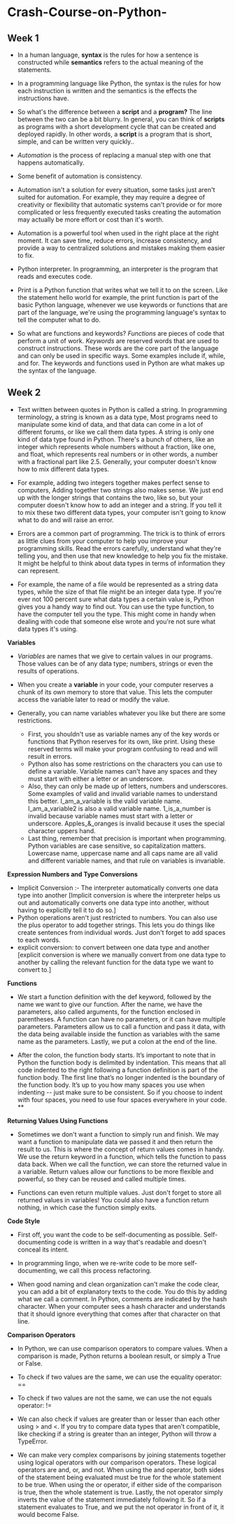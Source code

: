 # Crash-Course-on-Python-

## Week 1
-  In a human language, **syntax** is the rules for how a sentence is constructed while
**semantics** refers to the actual meaning of the statements. 
- In a programming language like Python, the syntax is the rules for how each instruction is written and the semantics is the effects the
instructions have. 
- So what's the difference between a **script** and a **program?** The line between the two can be a bit blurry. In general, you can think of **scripts** as programs with a short development cycle that can be created and deployed rapidly. In other words, a **script** is a program that is short, simple, and can be written very quickly.. 

- *Automation* is the process of replacing
a manual step with one that happens automatically. 
- Some benefit of automation is consistency. 
- Automation isn't a solution for every situation, some tasks just
aren't suited for automation. For example, they may require a degree of
creativity or flexibility that automatic systems can't provide or for more
complicated or less frequently executed tasks creating the automation may actually
be more effort or cost than it's worth. 

- Automation is a powerful tool when used
in the right place at the right moment. It can save time, reduce errors,
increase consistency, and provide a way to centralized solutions and
mistakes making them easier to fix. 

- Python interpreter. In programming, an interpreter is the program that reads
and executes code. 

- Print is a Python function that writes what we tell it to on the screen. Like the statement hello
world for example, the print function is part of
the basic Python language, whenever we use keywords or functions that are
part of the language, we're using the programming
language's syntax to tell the computer what to do. 
- So what are functions
and keywords? *Functions* are pieces of code
that perform a unit of work.  *Keywords* are reserved words that are used to construct
instructions. These words are the core part of the language and can only
be used in specific ways. Some examples include
if, while, and for. The keywords
and functions used in Python are what makes up
the syntax of the language. 

## Week 2

- Text written between quotes in Python is called a string. In programming terminology, a string is known as a data type,  Most programs need to
manipulate some kind of data, and that data can come in a lot of different forums, or like we call them data types. A string is only one kind of
data type found in Python. There's a bunch of others, like an integer which represents whole numbers without
a fraction, like one, and float, which represents real numbers or in other words, a number with a
fractional part like 2.5. Generally, your computer doesn't know how to mix
different data types.

- For example, adding two integers together makes perfect sense to
computers, Adding together two
strings also makes sense. We just end up with the longer strings that contains the two, like so, but your computer doesn't know how to add
an integer and a string. If you tell it to mix these
two different data types, your computer isn't
going to know what to do and will raise an
error.

- Errors are a common
part of programming. The trick is to think of
errors as little clues from your computer to help you improve your programming skills. Read the errors carefully, understand what
they're telling you, and then use that new knowledge to help you fix the mistake.  It might be helpful to
think about data types in terms of information
they can represent. 

- For example, the name of a file would be represented as
a string data types, while the size of that file might be an integer data type. If you're ever not 100 percent sure what data types
a certain value is, Python gives you a
handy way to find out. You can use the type function, to have the computer
tell you the type. This might come in handy when dealing with
code that someone else wrote and you're not sure what data types it's using. 

 **Variables**
- *Variables* are names
that we give to certain values in our programs. Those values can be
of any data type; numbers, strings or even
the results of operations.

- When you create a
**variable** in your code, your computer reserves a chunk of its own memory to
store that value. This lets the computer access the variable later to read
or modify the value. 


- Generally, you can name variables whatever you like but there are some restrictions.
   -  First, you shouldn't use as variable names any of the key words or functions that Python reserves for its own, like print. Using these reserved
terms will make your program confusing to read
and will result in errors. 
  - Python also has some
restrictions on the characters you can
use to define a variable. Variable names can't have
any spaces and they must start with either a
letter or an underscore. 
   - Also, they can only be made up of letters, numbers and underscores. Some examples of valid and invalid variable names to understand this better. I_am_a_variable is the
valid variable name. I_am_a_variable2 is also
a valid variable name. 1_is_a_number is invalid because variable names must start
with a letter or underscore. Apples_&_oranges
is invalid because it uses the special
character uppers hand. 
  - Last thing, remember that precision is important
when programming. Python variables are case sensitive, so
capitalization matters. Lowercase name,
uppercase name and all caps name are all valid
and different variable names, and that rule on
variables is invariable.


 **Expression Numbers and Type Conversions**
 - Implicit Conversion :- The interpreter
automatically converts one data type into another [Implicit conversion is where the interpreter helps us out and automatically converts one data type into another, without having to explicitly tell it to do so.]
- Python operations aren't
just restricted to numbers. You can also use
the plus operator to add together strings. This lets you do
things like create sentences from individual words. Just don't forget to add
spaces to each words.
- explicit conversion:  to convert between
one data type and another [explicit conversion is where we manually convert from one data type to another by calling the relevant function for the data type we want to convert to.]

**Functions**
- We start a function definition with the def keyword, followed by the name we want to give our function. After the name, we have the parameters, also called arguments, for the function enclosed in parentheses. A function can have no parameters, or it can have multiple parameters. Parameters allow us to call a function and pass it data, with the data being available inside the function as variables with the same name as the parameters. Lastly, we put a colon at the end of the line.

- After the colon, the function body starts. It’s important to note that in Python the function body is delimited by indentation. This means that all code indented to the right following a function definition is part of the function body. The first line that’s no longer indented is the boundary of the function body. It’s up to you how many spaces you use when indenting -- just make sure to be consistent. So if you choose to indent with four spaces, you need to use four spaces everywhere in your code.
**

**Returning Values Using Functions**
- Sometimes we don't want a function to simply run and finish. We may want a function to manipulate data we passed it and then return the result to us. This is where the concept of return values comes in handy. We use the return keyword in a function, which tells the function to pass data back. When we call the function, we can store the returned value in a variable. Return values allow our functions to be more flexible and powerful, so they can be reused and called multiple times.

- Functions can even return multiple values. Just don't forget to store all returned values in variables! You could also have a function return nothing, in which case the function simply exits.

**Code Style**
- First off, you want the code to be self-documenting as possible. Self-documenting code is
written in a way that's readable and doesn't
conceal its intent. 

-  In programming lingo, when we re-write code to be
more self-documenting, we call this process refactoring.

- When good naming and clean organization can't
make the code clear, you can add a bit of
explanatory texts to the code. You do this by adding
what we call a comment. In Python, comments are
indicated by the hash character. When your computer
sees a hash character and understands that
it should ignore everything that comes after that character on that line.

**Comparison Operators**
- In Python, we can use comparison operators to compare values. When a comparison is made, Python returns a boolean result, or simply a True or False. 

- To check if two values are the same, we can use the equality operator: == 
- To check if two values are not the same, we can use the not equals operator: != 
- We can also check if values are greater than or lesser than each other using > and <. If you try to compare data types that aren’t compatible, like checking if a string is greater than an integer, Python will throw a TypeError. 

- We can make very complex comparisons by joining statements together using logical operators with our comparison operators. These logical operators are and, or, and not. When using the and operator, both sides of the statement being evaluated must be true for the whole statement to be true. When using the or operator, if either side of the comparison is true, then the whole statement is true. Lastly, the not operator simply inverts the value of the statement immediately following it. So if a statement evaluates to True, and we put the not operator in front of it, it would become False.
 
